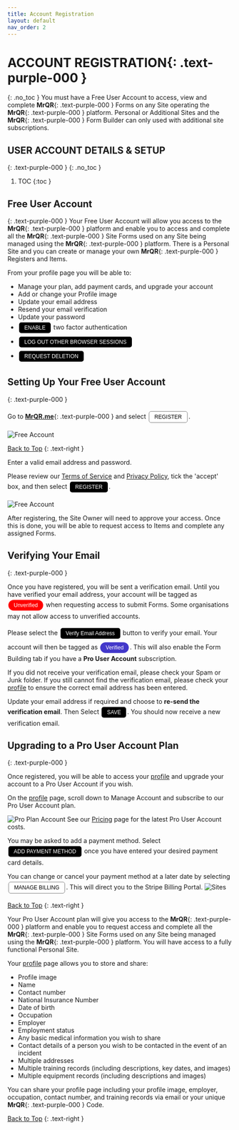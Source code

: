 ```yaml
---
title: Account Registration
layout: default
nav_order: 2
---
```

<html>
<head>
<style>
.button {
  padding: 5px 12px;
  text-align: center;
  text-decoration: none;
  display: inline-block;
  font-size: 12px;
  margin: 4px 2px;
  cursor: pointer; }
.button1 {background-color: #000000;} /* Black */
.button2 {background-color: white;}
.button3 {background-color: red;}
.button4 {background-color: #4338CA;} /* MrQR Purple */
.button5 {background-color: white;}
.button1 {color: white;}
.button2 {color: black;}
.button3 {color: white;}
.button4 {color: white;}
.button5 {color: black;}
.button1 {border: none;}
.button2 {border: 1px solid grey}
.button3 {border: none;}
.button4 {border: none;}
.button5 {border: 1px;}  /* MrQR Purple */
.button5 {border-color: #4338CA;}  /* MrQR Purple */ 
.button1 {border-radius: 5px;}
.button2 {border-radius: 5px;}
.button3 {border-radius: 12px;}
.button4 {border-radius: 12px;}
.button5 {border-radius: 12px;}
  
</style>
</head>
</html>

# **ACCOUNT REGISTRATION**{: .text-purple-000 }
{: .no_toc }
You must have a Free User Account to access, view and complete **MrQR**{: .text-purple-000 } Forms on any Site operating the **MrQR**{: .text-purple-000 } platform. Personal or Additional Sites and the **MrQR**{: .text-purple-000 } Form Builder can only used with additional site subscriptions.

## USER ACCOUNT DETAILS & SETUP
{: .text-purple-000 }
{: .no_toc }

1. TOC
{:toc }

## Free User Account
{: .text-purple-000 }
Your Free User Account will allow you access to the **MrQR**{: .text-purple-000 } platform and enable you to access and complete all the **MrQR**{: .text-purple-000 } Site Forms used on any Site being managed using the **MrQR**{: .text-purple-000 } platform. There is a Personal Site and you can create or manage your own **MrQR**{: .text-purple-000 } Registers and Items.

From your profile page you will be able to:
* Manage your plan, add payment cards, and upgrade your account
* Add or change your Profile image
* Update your email address
* Resend your email verification
* Update your password
* <button class="button button1">ENABLE</button> two factor authentication
* <button class="button button1">LOG OUT OTHER BROWSER SESSIONS</button>
* <button class="button button1">REQUEST DELETION</button>

## Setting Up Your Free User Account
{: .text-purple-000 }

Go to **[MrQR.me](https://mrqr.me/)**{: .text-purple-000 } and select <button class="button button2">REGISTER</button>.

![Free Account](/assets/images/MrQR_login_page.png "RESGISTER")

[Back to Top](https://docs.mrqr.me/registration/)
{: .text-right }

Enter a valid email address and password.

Please review our [Terms of Service](https://mrqr.me/terms-of-service) and [Privacy Policy](https://mrqr.me/privacy-policy), tick the 'accept' box, and then select <button class="button button1">REGISTER</button>.

![Free Account](/assets/images/MrQR_Register.png "RESGISTER")

After registering, the Site Owner will need to approve your access. Once this is done, you will be able to request access to Items and complete any assigned Forms.

## Verifying Your Email
{: .text-purple-000 }

Once you have registered, you will be sent a verification email. Until you have verified your email address, your account will be tagged as <button class="button button3">Unverified</button> when requesting access to submit Forms. Some organisations may not allow access to unverified accounts.

Please select the <button class="button button1">Verify Email Address</button> button to verify your email.
Your account will then be tagged as <button class="button button4">Verified</button>. This will also enable the Form Building tab if you have a **Pro User Account** subscription.

If you did not receive your verification email, please check your Spam or Junk folder. If you still cannot find the verification email, please check your [profile](https://docs.mrqr.me/profile/) to ensure the correct email address has been entered.

Update your email address if required and choose to **re-send the verification email**. Then Select <button class="button button1">SAVE</button>. You should now receive a new verification email.


## Upgrading to a Pro User Account Plan
{: .text-purple-000 }

Once registered, you will be able to access your [profile](https://docs.mrqr.me/profile/) and upgrade your account to a Pro User Account if you wish.

On the [profile](https://docs.mrqr.me/profile/) page, scroll down to Manage Account and subscribe to our Pro User Account plan.

![Pro Plan Account](/assets/images/MrQR_Pro_Plan.png "RESGISTER")
See our [Pricing](https://docs.mrqr.me/Pricing/) page for the latest Pro User Account costs.

You may be asked to add a payment method. Select <button class="button button1">ADD PAYMENT METHOD </button> once you have entered your desired payment card details.

You can change or cancel your payment method at a later date by selecting <button class="button button2">MANAGE BILLING</button>. This will direct you to the Stripe Billing Portal.
![Sites](/assets/images/MrQR_Payment_Details.png "Payment Details")

[Back to Top](https://docs.mrqr.me/registration/)
{: .text-right }

Your Pro User Account plan will give you access to the **MrQR**{: .text-purple-000 } platform and enable you to request access and complete all the **MrQR**{: .text-purple-000 } Site Forms used on any Site being managed using the **MrQR**{: .text-purple-000 } platform. You will have access to a fully functional Personal Site.

Your [profile](https://docs.mrqr.me/profile/) page allows you to store and share:
* Profile image
* Name
* Contact number
* National Insurance Number
* Date of birth
* Occupation
* Employer
* Employment status
* Any basic medical information you wish to share
* Contact details of a person you wish to be contacted in the event of an incident
* Multiple addresses
* Multiple training records (including descriptions, key dates, and images)
* Multiple equipment records (including descriptions and images)
  
You can share your profile page including your profile image, employer, occupation, contact number, and training records via email or your unique **MrQR**{: .text-purple-000 } Code.

[Back to Top](https://docs.mrqr.me/registration/)
{: .text-right }
